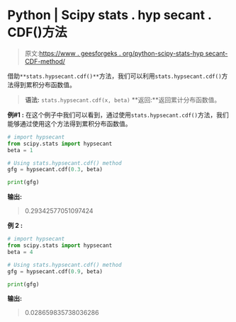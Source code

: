 # Python | Scipy stats . hyp secant . CDF()方法

> 原文:[https://www . geesforgeks . org/python-scipy-stats-hyp secant-CDF-method/](https://www.geeksforgeeks.org/python-scipy-stats-hypsecant-cdf-method/)

借助`**stats.hypsecant.cdf()**`方法，我们可以利用`stats.hypsecant.cdf()`方法得到累积分布函数值。

> **语法:** `stats.hypsecant.cdf(x, beta)`
> **返回:**返回累计分布函数值。

**例#1 :**
在这个例子中我们可以看到，通过使用`stats.hypsecant.cdf()`方法，我们能够通过使用这个方法得到累积分布函数值。

```py
# import hypsecant
from scipy.stats import hypsecant
beta = 1

# Using stats.hypsecant.cdf() method
gfg = hypsecant.cdf(0.3, beta)

print(gfg)
```

**输出:**

> 0.29342577051097424

**例 2 :**

```py
# import hypsecant
from scipy.stats import hypsecant
beta = 4

# Using stats.hypsecant.cdf() method
gfg = hypsecant.cdf(0.9, beta)

print(gfg)
```

**输出:**

> 0.028659835738036286